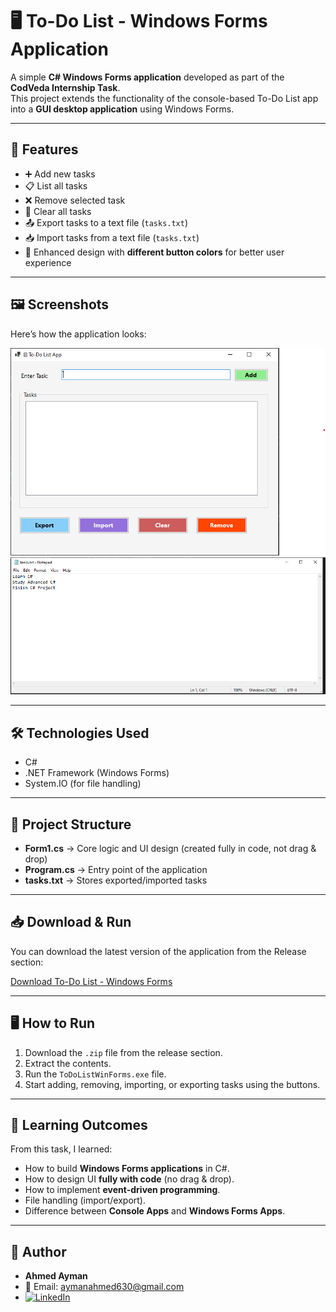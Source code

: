 # 🖥️ To-Do List - Windows Forms Application

A simple **C# Windows Forms application** developed as part of the **CodVeda Internship Task**.  
This project extends the functionality of the console-based To-Do List app into a **GUI desktop application** using Windows Forms.

---

## 🚀 Features
- ➕ Add new tasks  
- 📋 List all tasks  
- ❌ Remove selected task  
- 🧹 Clear all tasks  
- 📤 Export tasks to a text file (`tasks.txt`)  
- 📥 Import tasks from a text file (`tasks.txt`)  
- 🎨 Enhanced design with **different button colors** for better user experience  

---

## 🖼️ Screenshots

Here’s how the application looks:  

![Main Window](assets/Screenshot1.png)
![Tasks Added](assets/screenshot2.png)  


---

## 🛠️ Technologies Used
- C#  
- .NET Framework (Windows Forms)  
- System.IO (for file handling)  

---

## 📂 Project Structure
- **Form1.cs** → Core logic and UI design (created fully in code, not drag & drop)  
- **Program.cs** → Entry point of the application  
- **tasks.txt** → Stores exported/imported tasks  

---

## 📥 Download & Run
You can download the latest version of the application from the Release section:

[Download To-Do List - Windows Forms](https://github.com/YourUsername/ToDoList-WinForms/releases)

---

## 🖥️ How to Run
1. Download the `.zip` file from the release section.  
2. Extract the contents.  
3. Run the `ToDoListWinForms.exe` file.  
4. Start adding, removing, importing, or exporting tasks using the buttons.  

---

## 🎯 Learning Outcomes
From this task, I learned:
- How to build **Windows Forms applications** in C#.  
- How to design UI **fully with code** (no drag & drop).  
- How to implement **event-driven programming**.  
- File handling (import/export).  
- Difference between **Console Apps** and **Windows Forms Apps**.  

---

## 👤 Author
- **Ahmed Ayman**  
- 📧 Email: [aymanahmed630@gmail.com](mailto:aymanahmed630@gmail.com)  
- [![LinkedIn](https://img.shields.io/badge/LinkedIn-Profile-blue?logo=linkedin)](https://www.linkedin.com/in/ahmed-ayman-84212b283/)  

